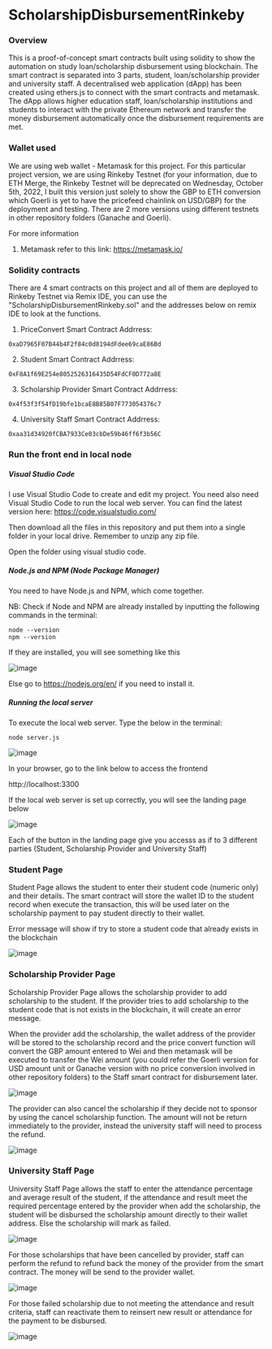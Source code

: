 # ScholarshipDisbursementRinkeby
### Overview
This is a proof-of-concept smart contracts built using solidity to show the automation on study loan/scholarship disbursement using blockchain. The smart contract is separated into 3 parts, student, loan/scholarship provider and university staff. A decentralised web application (dApp) has been created using ethers.js to connect with the smart contracts and metamask. The dApp allows higher education staff, loan/scholarship institutions and students to interact with the private Ethereum network and transfer the money disbursement automatically once the disbursement requirements are met.

### Wallet used
We are using web wallet - Metamask for this project. For this particular project version, we are using Rinkeby Testnet (for your information, due to ETH Merge, the Rinkeby Testnet will be deprecated on Wednesday, October 5th, 2022, I built this version just solely to show the GBP to ETH conversion which Goerli is yet to have the pricefeed chainlink on USD/GBP) for the deployment and testing. There are 2 more versions using different testnets in other repository folders (Ganache and Goerli).

For more information
1. Metamask refer to this link: https://metamask.io/

### Solidity contracts
There are 4 smart contracts on this project and all of them are deployed to Rinkeby Testnet via Remix IDE, you can use the "ScholarshipDisbursementRinkeby.sol" and the addresses below on remix IDE to look at the functions.

1. PriceConvert Smart Contract Addrress: 
```
0xaD7965F07B44b4F2f84c0d8194dFdee69caE86Bd
```
2. Student Smart Contract Addrress: 
```
0xF8A1f69E254e8052526316435D54FdCF0D772a8E
```
3. Scholarship Provider Smart Contract Addrress: 
```
0x4f53f3f54fD19bfe1bcaE8B85B07F773054376c7
```
4. University Staff Smart Contract Addrress: 
```
0xaa31d34920fCBA7933Ce03cbDe59b46ff6f3b56C
```

### Run the front end in local node

##### Visual Studio Code
I use Visual Studio Code to create and edit my project. You need also need Visual Studio Code to run the local web server. You can find the latest version here: https://code.visualstudio.com/

Then download all the files in this repository and put them into a single folder in your local drive. Remember to unzip any zip file. 

Open the folder using visual studio code.

##### Node.js and NPM (Node Package Manager)
You need to have Node.js and NPM, which come together.

NB: Check if Node and NPM are already installed by inputting the following commands in the terminal:

```
node --version
npm --version
```
If they are installed, you will see something like this

![image](https://user-images.githubusercontent.com/99839809/192117838-4fd9495c-d778-41c4-b212-f9cbe36b7efd.png)


Else go to https://nodejs.org/en/ if you need to install it.

##### Running the local server
To execute the local web server. Type the below in the terminal:
```
node server.js
```

![image](https://user-images.githubusercontent.com/99839809/192117550-9435c0c5-3e12-47cc-8013-c022a3ddd3f4.png)

In your browser, go to the link below to access the frontend

http://localhost:3300

If the local web server is set up correctly, you will see the landing page below

![image](https://user-images.githubusercontent.com/99839809/192118933-6f05ca5d-c40b-4778-9f50-a8ca043a818b.png)

Each of the button in the landing page give you accesss as if to 3 different parties (Student, Scholarship Provider and University Staff)

### Student Page
Student Page allows the student to enter their student code (numeric only) and their details. The smart contract will store the wallet ID to the student record when execute the transaction, this will be used later on the scholarship payment to pay student directly to their wallet.

Error message will show if try to store a student code that already exists in the blockchain

![image](https://user-images.githubusercontent.com/99839809/192118029-a31aff37-84be-4f59-847b-4a14bfc02beb.png)


### Scholarship Provider Page
Scholarship Provider Page allows the scholarship provider to add scholarship to the student. If the provider tries to add scholarship to the student code that is not exists in the blockchain, it will create an error message.

When the provider add the scholarship, the wallet address of the provider will be stored to the scholarship record and the price convert function will convert the GBP amount entered to Wei and then metamask will be executed to transfer the Wei amount (you could refer the Goerli version for USD amount unit or Ganache version with no price conversion involved in other repository folders) to the Staff smart contract for disbursement later.

![image](https://user-images.githubusercontent.com/99839809/192119028-a81722be-f7e5-4969-a413-201eb2566784.png)

The provider can also cancel the scholarship if they decide not to sponsor by using the cancel scholarship function. The amount will not be return immediately to the provider, instead the university staff will need to process the refund.

![image](https://user-images.githubusercontent.com/99839809/192118313-1272159f-b9c2-41a0-b0d0-7866e37e0e93.png)


### University Staff Page
University Staff Page allows the staff to enter the attendance percentage and average result of the student, if the attendance and result meet the required percentage entered by the provider when add the scholarship, the student will be disbursed the scholarship amount directly to their wallet address. Else the scholarship will mark as failed.

![image](https://user-images.githubusercontent.com/99839809/192118396-b3c1bcbb-9cae-41d4-aebd-c6f4ed0af137.png)

For those scholarships that have been cancelled by provider, staff can perform the refund to refund back the money of the provider from the smart contract. The money will be send to the provider wallet.

![image](https://user-images.githubusercontent.com/99839809/192118399-cfc65e3a-91b1-4574-9aee-7d199a814c1a.png)

For those failed scholarship due to not meeting the attendance and result criteria, staff can reactivate them to reinsert new result or attendance for the payment to be disbursed.

![image](https://user-images.githubusercontent.com/99839809/192118402-54ae14b5-45f0-4e9c-bd51-39a6bbf9a136.png)
